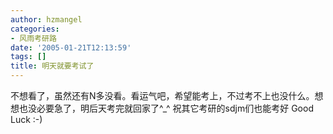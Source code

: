 ```yaml
---
author: hzmangel
categories:
- 风雨考研路
date: '2005-01-21T12:13:59'
tags: []
title: 明天就要考试了
---
```

不想看了，虽然还有N多没看。看运气吧，希望能考上，不过考不上也没什么。想想也没必要急了，明后天考完就回家了^_^
祝其它考研的sdjm们也能考好
Good Luck
:-)